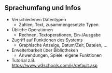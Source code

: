 ## Sprachumfang und Infos
* Verschiedenen Datentypen  
    * Zahlen, Text, zusammengesetzte Typen
* Übliche Operationen  
    * Rechnen, Textoperationen, Ein-/Ausgabe
* Zugriff auf Funktionen des Systems  
    * Graphische Anzeige, Datum/Zeit, Dateien, ...
* Erweiterbarkeit über Bibliotheken  
    * Anwendungen, Spiele, eigene Funktionen
* Tutorial z.B.  
    https://www.w3schools.com/js/default.asp
